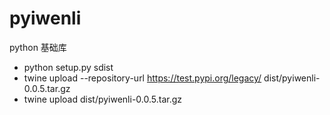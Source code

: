 # pyiwenli
python 基础库

+ python setup.py sdist
+ twine upload --repository-url https://test.pypi.org/legacy/ dist/pyiwenli-0.0.5.tar.gz
+ twine upload dist/pyiwenli-0.0.5.tar.gz